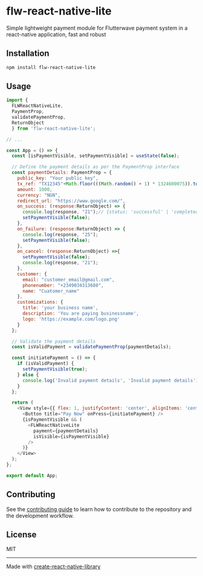 # flw-react-native-lite

Simple lightweight payment module for Flutterwave payment system in a react-native application, fast and robust

## Installation

```sh
npm install flw-react-native-lite
```

## Usage

```js
import {
  FLWReactNativeLite,
  PaymentProp,
  validatePaymentProp,
  ReturnObject
  } from 'flw-react-native-lite';

// ...

const App = () => {
  const [isPaymentVisible, setPaymentVisible] = useState(false);

  // Define the payment details as per the PaymentProp interface
  const paymentDetails: PaymentProp = {
    public_key: "Your public key",
    tx_ref: "TX12345"+Math.floor(((Math.random() + 1) * 1324600075)).toString(),
    amount: 1000,
    currency: "NGN",
    redirect_url: "https://www.google.com/",
    on_success: (response:ReturnObject) => {
      console.log(response, "21");// {status: 'successful' | 'completed', tx_rf: "ref", transaction_id: '12345'}
      setPaymentVisible(false);
    },
    on_failure: (response:ReturnObject) => {
      console.log(response, "25");
      setPaymentVisible(false);
    },
    on_cancel: (response:ReturnObject) =>{
      setPaymentVisible(false);
      console.log(response, "21");
    },
    customer: {
      email: "customer_email@gmail.com",
      phonenumber: "+2349034313680",
      name: "Cuatomer_name"
    },
    customizations: {
      title: 'your business name',
      description: 'You are paying businessname',
      logo: 'https://example.com/logo.png'
    }
  };

  // Validate the payment details
  const isValidPayment = validatePaymentProp(paymentDetails);

  const initiatePayment = () => {
    if (isValidPayment) {
      setPaymentVisible(true);
    } else {
      console.log('Invalid payment details', 'Invalid payment details');
    }
  };

  return (
    <View style={{ flex: 1, justifyContent: 'center', alignItems: 'center' }}>
      <Button title="Pay Now" onPress={initiatePayment} />
      {isPaymentVisible && (
        <FLWReactNativeLite
          payment={paymentDetails}
          isVisible={isPaymentVisible}
        />
      )}
    </View>
  );
};

export default App;
```

## Contributing

See the [contributing guide](CONTRIBUTING.md) to learn how to contribute to the repository and the development workflow.

## License

MIT

---

Made with [create-react-native-library](https://github.com/callstack/react-native-builder-bob)
